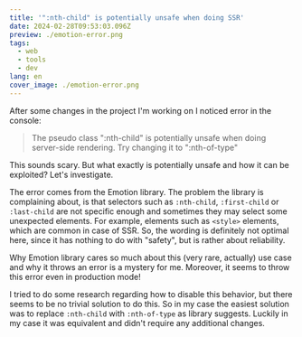 ```yaml
---
title: '":nth-child" is potentially unsafe when doing SSR'
date: 2024-02-28T09:53:03.096Z
preview: ./emotion-error.png
tags:
  - web
  - tools
  - dev
lang: en
cover_image: ./emotion-error.png
---
```


After some changes in the project I'm working on I noticed error in the console:

> The pseudo class ":nth-child" is potentially unsafe when doing server-side rendering. Try changing it to ":nth-of-type"

This sounds scary. But what exactly is potentially unsafe and how it can be exploited? Let's investigate.

The error comes from the Emotion library. The problem the library is complaining about, is that selectors such as `:nth-child`, `:first-child` or `:last-child` are not specific enough and sometimes they may select some unexpected elements. For example, elements such as `<style>` elements, which are common in case of SSR. So, the wording is definitely not optimal here, since it has nothing to do with "safety", but is rather about reliability.

Why Emotion library cares so much about this (very rare, actually) use case and why it throws an error is a mystery for me. Moreover, it seems to throw this error even in production mode!

I tried to do some research regarding how to disable this behavior, but there seems to be no trivial solution to do this. So in my case the easiest solution was to replace `:nth-child` with `:nth-of-type` as library suggests. Luckily in my case it was equivalent and didn't require any additional changes.
